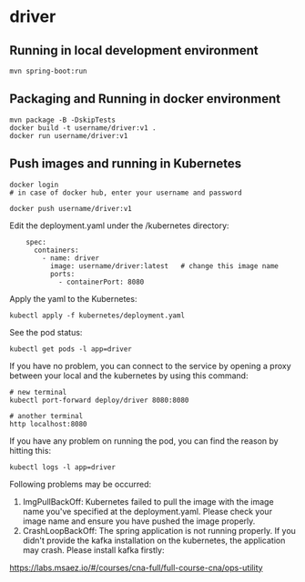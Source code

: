 # driver

## Running in local development environment

```
mvn spring-boot:run
```

## Packaging and Running in docker environment

```
mvn package -B -DskipTests
docker build -t username/driver:v1 .
docker run username/driver:v1
```

## Push images and running in Kubernetes

```
docker login 
# in case of docker hub, enter your username and password

docker push username/driver:v1
```

Edit the deployment.yaml under the /kubernetes directory:
```
    spec:
      containers:
        - name: driver
          image: username/driver:latest   # change this image name
          ports:
            - containerPort: 8080

```

Apply the yaml to the Kubernetes:
```
kubectl apply -f kubernetes/deployment.yaml
```

See the pod status:
```
kubectl get pods -l app=driver
```

If you have no problem, you can connect to the service by opening a proxy between your local and the kubernetes by using this command:
```
# new terminal
kubectl port-forward deploy/driver 8080:8080

# another terminal
http localhost:8080
```

If you have any problem on running the pod, you can find the reason by hitting this:
```
kubectl logs -l app=driver
```

Following problems may be occurred:

1. ImgPullBackOff:  Kubernetes failed to pull the image with the image name you've specified at the deployment.yaml. Please check your image name and ensure you have pushed the image properly.
1. CrashLoopBackOff: The spring application is not running properly. If you didn't provide the kafka installation on the kubernetes, the application may crash. Please install kafka firstly:

https://labs.msaez.io/#/courses/cna-full/full-course-cna/ops-utility

